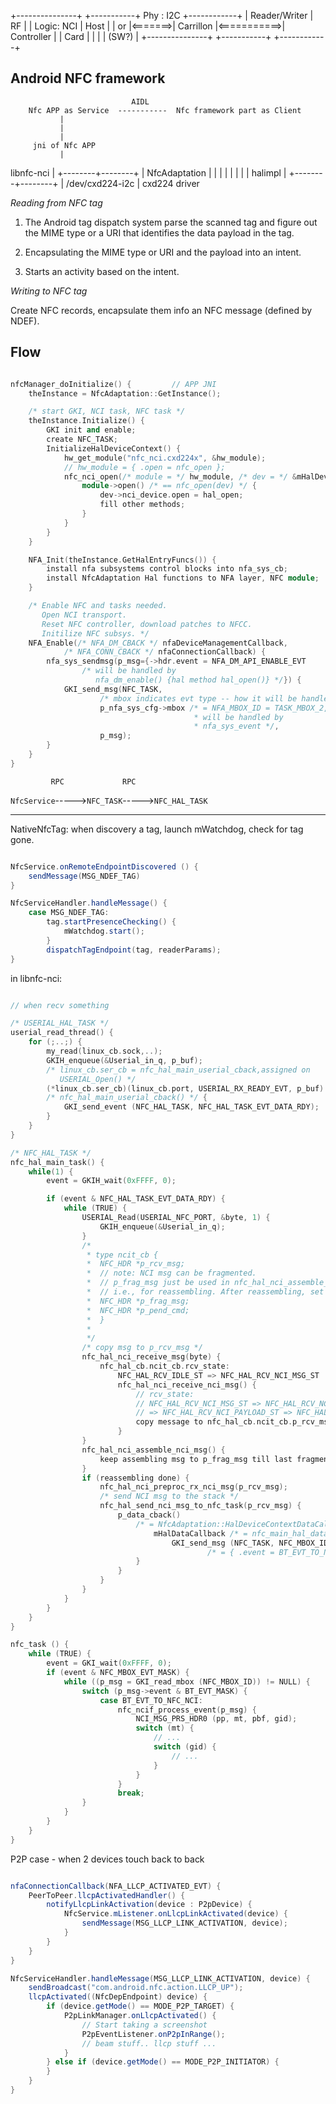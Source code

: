 +---------------+         +-----------+ Phy  : I2C  +------------+
| Reader/Writer |   RF    |           | Logic: NCI  |    Host    |
|      or       |<=======>| Carrillon |<===========>| Controller |
|     Card      |         |           |             |    (SW?)   |
+---------------+         +-----------+             +------------+

## Android NFC framework

                               AIDL
        Nfc APP as Service  -----------  Nfc framework part as Client
               |
               |
               |
         jni of Nfc APP
               |
libnfc-nci     |
      +--------+--------+
      |  NfcAdaptation  |
      |        |        |
      |        |        |
      |     halimpl     |
      +--------+--------+
               | /dev/cxd224-i2c
               |
          cxd224 driver


*Reading from NFC tag*

1. The Android tag dispatch system parse the scanned tag and figure out the MIME type
or a URI that identifies the data payload in the tag.

2. Encapsulating the MIME type or URI and the payload into an intent.

3. Starts an activity based on the intent.

*Writing to NFC tag*

Create NFC records, encapsulate them info an NFC message (defined by NDEF).


## Flow

``` cpp

nfcManager_doInitialize() {         // APP JNI
    theInstance = NfcAdaptation::GetInstance();

    /* start GKI, NCI task, NFC task */
    theInstance.Initialize() {
        GKI init and enable;
        create NFC_TASK;
        InitializeHalDeviceContext() {
            hw_get_module("nfc_nci.cxd224x", &hw_module);
            // hw_module = { .open = nfc_open };
            nfc_nci_open(/* module = */ hw_module, /* dev = */ &mHalDeviceContext) {
                module->open() /* == nfc_open(dev) */ {
                    dev->nci_device.open = hal_open;
                    fill other methods;
                }
            }
        }
    }

    NFA_Init(theInstance.GetHalEntryFuncs()) {
        install nfa subsystems control blocks into nfa_sys_cb;
        install NfcAdaptation Hal functions to NFA layer, NFC module;
    }

    /* Enable NFC and tasks needed.
       Open NCI transport.
       Reset NFC controller, download patches to NFCC.
       Initilize NFC subsys. */
    NFA_Enable(/* NFA_DM_CBACK */ nfaDeviceManagementCallback,
            /* NFA_CONN_CBACK */ nfaConnectionCallback) {
        nfa_sys_sendmsg(p_msg={->hdr.event = NFA_DM_API_ENABLE_EVT
                /* will be handled by
                   nfa_dm_enable() {hal method hal_open()} */}) {
            GKI_send_msg(NFC_TASK,
                    /* mbox indicates evt type -- how it will be handled */
                    p_nfa_sys_cfg->mbox /* = NFA_MBOX_ID = TASK_MBOX_2,
                                         * will be handled by
                                         * nfa_sys_event */,
                    p_msg);
        }
    }
}

```

             RPC             RPC
`NfcService`----->`NFC_TASK`----->`NFC_HAL_TASK`

---

NativeNfcTag: when discovery a tag, launch mWatchdog, check for tag gone.

``` java

NfcService.onRemoteEndpointDiscovered () {
    sendMessage(MSG_NDEF_TAG)
}

NfcServiceHandler.handleMessage() {
    case MSG_NDEF_TAG:
        tag.startPresenceChecking() {
            mWatchdog.start();
        }
        dispatchTagEndpoint(tag, readerParams);
}

```

in libnfc-nci:

```c

// when recv something

/* USERIAL_HAL_TASK */
userial_read_thread() {
    for (;..;) {
        my_read(linux_cb.sock,..);
        GKIH_enqueue(&Userial_in_q, p_buf);
        /* linux_cb.ser_cb = nfc_hal_main_userial_cback,assigned on
           USERIAL_Open() */
        (*linux_cb.ser_cb)(linux_cb.port, USERIAL_RX_READY_EVT, p_buf)
        /* nfc_hal_main_userial_cback() */ {
            GKI_send_event (NFC_HAL_TASK, NFC_HAL_TASK_EVT_DATA_RDY);
        }
    }
}

/* NFC_HAL_TASK */
nfc_hal_main_task() {
    while(1) {
        event = GKIH_wait(0xFFFF, 0);

        if (event & NFC_HAL_TASK_EVT_DATA_RDY) {
            while (TRUE) {
                USERIAL_Read(USERIAL_NFC_PORT, &byte, 1) {
                    GKIH_enqueue(&Userial_in_q);
                }
                /*
                 * type ncit_cb {
                 *  NFC_HDR *p_rcv_msg;
                 *  // note: NCI msg can be fragmented.
                 *  // p_frag_msg just be used in nfc_hal_nci_assemble_nci_msg,
                 *  // i.e., for reassembling. After reassembling, set to NULL.
                 *  NFC_HDR *p_frag_msg;
                 *  NFC_HDR *p_pend_cmd;
                 *  }
                 *
                 */
                /* copy msg to p_rcv_msg */
                nfc_hal_nci_receive_msg(byte) {
                    nfc_hal_cb.ncit_cb.rcv_state:
                        NFC_HAL_RCV_IDLE_ST => NFC_HAL_RCV_NCI_MSG_ST
                        nfc_hal_nci_receive_nci_msg() {
                            // rcv_state:
                            // NFC_HAL_RCV_NCI_MSG_ST => NFC_HAL_RCV_NCI_HDR_ST
                            // => NFC_HAL_RCV_NCI_PAYLOAD_ST => NFC_HAL_RCV_IDLE_ST
                            copy message to nfc_hal_cb.ncit_cb.p_rcv_msg
                        }
                }
                nfc_hal_nci_assemble_nci_msg() {
                    keep assembling msg to p_frag_msg till last fragment recved
                }
                if (reassembling done) {
                    nfc_hal_nci_preproc_rx_nci_msg(p_rcv_msg);
                    /* send NCI msg to the stack */
                    nfc_hal_send_nci_msg_to_nfc_task(p_rcv_msg) {
                        p_data_cback()
                            /* = NfcAdaptation::HalDeviceContextDataCallback() */ {
                                mHalDataCallback /* = nfc_main_hal_data_cback */ {
                                    GKI_send_msg (NFC_TASK, NFC_MBOX_ID, p_msg
                                            /* = { .event = BT_EVT_TO_NFC_NCI } */);
                            }
                        }
                    }
                }
            }
        }
    }
}

nfc_task () {
    while (TRUE) {
        event = GKI_wait(0xFFFF, 0);
        if (event & NFC_MBOX_EVT_MASK) {
            while ((p_msg = GKI_read_mbox (NFC_MBOX_ID)) != NULL) {
                switch (p_msg->event & BT_EVT_MASK) {
                    case BT_EVT_TO_NFC_NCI:
                        nfc_ncif_process_event(p_msg) {
                            NCI_MSG_PRS_HDR0 (pp, mt, pbf, gid);
                            switch (mt) {
                                // ...
                                switch (gid) {
                                    // ...
                                }
                            }
                        }
                        break;
                }
            }
        }
    }
}

```

P2P case - when 2 devices touch back to back

``` java

nfaConnectionCallback(NFA_LLCP_ACTIVATED_EVT) {
    PeerToPeer.llcpActivatedHandler() {
        notifyLlcpLinkActivation(device : P2pDevice) {
            NfcService.mListener.onLlcpLinkActivated(device) {
                sendMessage(MSG_LLCP_LINK_ACTIVATION, device);
            }
        }
    }
}

NfcServiceHandler.handleMessage(MSG_LLCP_LINK_ACTIVATION, device) {
    sendBroadcast("com.android.nfc.action.LLCP_UP");
    llcpActivated((NfcDepEndpoint) device) {
        if (device.getMode() == MODE_P2P_TARGET) {
            P2pLinkManager.onLlcpActivated() {
                // Start taking a screenshot
                P2pEventListener.onP2pInRange();
                // beam stuff.. llcp stuff ...
            }
        } else if (device.getMode() == MODE_P2P_INITIATOR) {
        }
    }
}

```

